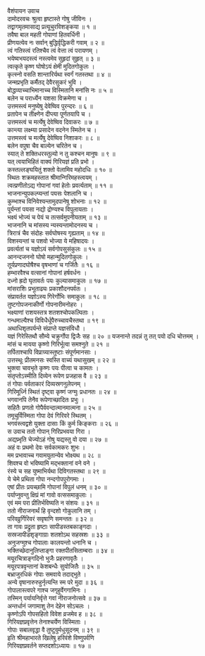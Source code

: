 वैशंपायन उवाच  
दामोदरवचः श्रुत्वा हृष्टास्ते गोषु जीविनः ।  
तद्वागमृतमासाद्य प्रत्यूचुरविशङ्‌‌कया ॥ १ ॥  
तवैषा बाल महती गोपाणां हितवर्धिनी ।  
प्रीणयत्येव नः सर्वान् बुद्धिर्वृद्धिकरी गवाम् ॥ २ ॥  
त्वं गतिस्त्वं रतिश्चैव त्वं वेत्ता त्वं परायणम् ।  
भयेष्वभयदस्त्वं नस्त्वमेव सुहृदां सुहृत् ॥ ३ ॥  
त्वत्कृते कृष्ण घोषोऽयं क्षेमी मुदितगोकुलः ।  
कृत्स्नो वसति शान्तारिर्यथा स्वर्गं गतस्तथा ॥ ४ ॥  
जन्मप्रभृति कर्मैतद् देवैरसुकरं भुवि ।  
बोद्धव्याच्चाभिमानाच्च विस्मितानि मनांसि नः ॥ ५ ॥  
बलेन च परार्ध्येन यशसा विक्रमेणा च ।  
उत्तमस्त्वं मनुष्येषु देवेष्विव पुरन्दरः ॥ ६ ॥  
प्रतापेन च तीक्ष्णेन दीप्त्या पूर्णतयापि च ।  
उत्तमस्त्वं च मर्त्येषु देवेष्विव दिवाकरः ॥ ७ ॥  
कान्त्या लक्ष्म्या प्रसादेन वदनेन स्मितेन च ।  
उत्तमस्त्वं च मर्त्येषु देवेष्विव निशाकरः ॥ ८ ॥  
बलेन वपुषा चैव बाल्येन चरितेन च ।  
स्यात् ते शक्तिधरस्तुल्यो न तु कश्चन मानुषः ॥ ९ ॥  
यत् त्वयाभिहितं वाक्यं गिरियज्ञं प्रति प्रभो ।  
कस्तल्लङ्‌‌घयितुं शक्तो वेलामिव महोदधिः ॥ १० ॥  
स्थितः शक्रमहस्तात श्रीमान्गिरिमहस्त्वयम् ।  
त्वत्प्रणीतोऽद्य गोपानां गवां हेतोः प्रवर्त्यताम् ॥ ११ ॥  
भाजनान्युपकल्प्यन्तां पयसः पेशलानि च ।  
कुम्भाश्च विनिवेश्यन्तामुदपानेषु शोभनाः ॥ १२ ॥  
पूर्यन्तां पयसा नद्यो द्रोण्यश्च विपुलायताः ।  
भक्ष्यं भोज्यं च पेयं च तत्सर्वमुपनीयताम् ॥ १३ ॥  
भाजनानि च मांसस्य न्यस्यन्तामोदनस्य च ।  
त्रिरात्रं चैव संदोहः सर्वघोषस्य गृह्यताम् ॥ १४ ॥  
विशस्यन्तां च पशवो भोज्या ये महिषादयः ।  
प्रवर्त्यतां च यज्ञोऽयं सर्वगोपसुसंकुलः ॥ १५ ॥  
आनन्दजननो घोषो महान्मुदितगोकुलः ।  
तूर्यप्रणादघोषैश्च वृषभाणां च गर्जितैः ॥ १६ ॥  
हम्भारवैश्च वत्सानां गोपानां हर्षवर्धनः ।  
दध्नो ह्रदो घृतावर्तः पयः कुल्यासमाकुलः ॥ १७ ॥  
मांसराशिः प्रभूताढ्यः प्रकाशौदनपर्वतः ।  
संप्रावर्तत यज्ञोऽस्य गिरेर्गोभिः समाकुलः ॥ १८ ॥  
तुष्टगोपजनाकीर्णो गोपनारीमनोहरः ।  
भक्ष्याणां राशयस्तत्र शतशश्चोपकल्पिताः ।  
गन्धमाल्यैश्च विविधैर्धूपैरुच्चावचैस्तथा ॥ १९ ॥  
अथाधिशृतपर्यन्ते संप्राप्ते यज्ञसंविधौ ।  
यज्ञं गिरेस्तिथौ सौम्ये चक्रुर्गोपा द्विजैः सह ॥ २० ॥
यजनान्ते तदन्नं तु तत् पयो दधि चोत्तमम् ।  
मांसं च मायया कृष्णो गिरिर्भूत्वा समश्नुते ॥ २१ ॥  
तर्पिताश्चापि विप्राग्र्यास्तुष्टाः संपूर्णमानसाः ।  
उत्तस्थूः प्रीतमनसः स्वस्ति वाच्यं यथासुखम् ॥ २२ ॥  
भुक्त्वा चावभृते कृष्णः पयः पीत्वा च कामतः ।  
संतृप्तोऽस्मीति दिव्येन रूपेण प्रजहास वै ॥ २३ ॥  
तं गोपाः पर्वताकारं दिव्यस्रगनुलेपनम् ।  
गिरिमूर्ध्नि स्थितं दृष्ट्वा कृष्णं जग्मुः प्रधानतः ॥ २४ ॥  
भगवानपि तेनैव रूपेणाच्छादितः प्रभुः ।  
सहितैः प्रणतो गोपैर्ववन्दात्मानमात्मना ॥ २५ ॥  
तमूचुर्विस्मिता गोपा देवं गिरिवरे स्थितम् ।  
भगवंस्त्वद्वशे युक्ता दासाः किं कुर्म किङ्‌‌कराः ॥ २६ ॥  
स उवाच ततो गोपान् गिरिप्रभवया गिरा ।  
अद्यप्र्भृति चेज्योऽहं गोषु यद्यस्तु वो दया ॥ २७ ॥  
अहं वः प्रथमो देवः सर्वकामकरः शुभः ।  
मम प्रभावाच्च गवामयुतान्येव भोक्ष्यथ ॥ २८ ॥  
शिवश्च वो भविष्यामि मद्‌भक्तानां वने वने ।  
रंस्ये च सह युष्माभिर्यथा दिविगतस्तथा ॥ २९ ॥  
ये चेमे प्रथिता गोपा नन्दगोपपुरोगमाः ।  
एषां प्रीतः प्रयच्छामि गोपानां विपुलं धनम् ॥ ३० ॥  
पर्याप्नुवन्तु क्षिप्रं मां गावो वत्ससमाकुलाः ।  
एवं मम परा प्रीतिर्भविष्यति न संशयः ॥ ३१ ॥  
ततो नीराजनार्थं हि वृन्दशो गोकुलानि तम् ।  
परिवव्रुर्गिरिवरं सवृषाणि समन्ततः ॥ ३२ ॥  
ता गावः प्रद्रुता हृष्टाः सापीडस्तबकाङ्‌‌गदाः ।  
सस्रजापीडशृङ्‌‌गाग्राः शतशोऽथ सहस्रशः ॥ ३३ ॥  
अनुजग्मुश्च गोपालाः कालयन्तो धनानि च ।  
भक्तिच्छेदानुलिप्ताङ्‌‌गा रक्तपीतसिताम्बराः ॥ ३४ ॥  
मयूरचित्राङ्‌‌गदिनो भुजैः प्रहरणावृतैः ।  
मयूरपत्रवृन्तानां केशबन्धैः सुयोजितैः ॥ ३५ ॥  
बभ्राजुरधिकं गोपाः समवाये तदाद्भुते ।  
अन्ये वृषानारुरुहुर्नृत्यन्ति स्म परे मुदा ॥ ३६ ॥  
गोपालास्त्वपरे गाश्च जगृहुर्वेगगामिनः ।  
तस्मिन् पर्यायनिर्वृत्ते गवां नीराजनोत्सवे ॥ ३७ ॥  
अन्तर्धानं जगामाशु तेन देहेन सोऽचलः ।  
कृष्णोऽपि गोपसहितो विवेश व्रजमेव ह ॥ ३८ ॥  
गिरियज्ञप्रवृत्तेन तेनाश्चर्येण विस्मिताः ।  
गोपाः सबालवृद्धा वै तुष्टुवुर्मधुसूदनम् ॥ ३९ ॥  
इति श्रीमहाभारते खिलेषु हरिवंशे विष्णुपर्वणि  
गिरियज्ञप्रवर्तने सप्तदशोऽध्यायः ॥ १७ ॥
